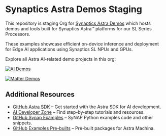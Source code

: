 # Synaptics Astra Demos Staging

This repository is staging Org for [Synaptics Astra Demos](https://github.com/synaptics-astra-demos) which hosts demos and tools built for Synaptics Astra™ platforms for our SL Series Processors.

These examples showcase efficient on-device inference and deployment for Edge AI applications using Synaptics SL NPUs and GPUs.

Explore all Astra AI-related demo projects in this org:

[![AI Demos](https://img.shields.io/badge/Browse-AI%20Demos-blue?logo=github)](https://github.com/orgs/synaptics-astra-demos-stg/repositories?q=topic:ai)

[![Matter Demos](https://img.shields.io/badge/Browse-Matter%20Demos-green?logo=github)](https://github.com/orgs/synaptics-astra-demos-stg/repositories?q=topic:matter)

## Additional Resources

- [GitHub Astra SDK](https://github.com/synaptics-astra) – Get started with the Astra SDK for AI development.
- [AI Developer Zone](https://developer.synaptics.com/) – Find step-by-step tutorials and resources.
- [GitHub Synap Examples](https://github.com/synaptics-synap/examples) – SyNAP Python examples code and other snippets.
- [GitHub Examples Pre-builts](https://github.com/synaptics-synap/examples-prebuilts) – Pre-built packages for Astra Machina.

  
